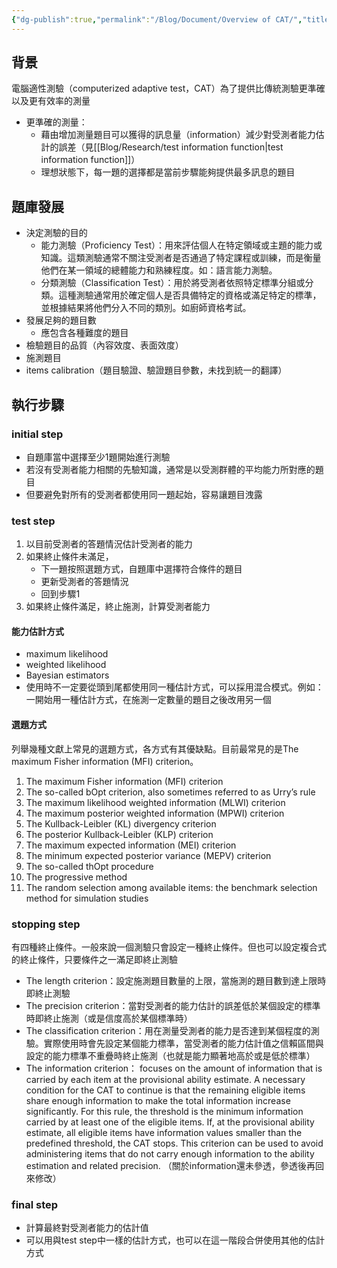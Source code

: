 ```yaml
---
{"dg-publish":true,"permalink":"/Blog/Document/Overview of CAT/","title":"電腦適性測驗概述","tags":["blog","CAT","adaptive_testing"],"created":"2023-08-17T00:00:00.000Z","updated":"2024-03-19T22:52"}
---
```



## 背景

電腦適性測驗（computerized adaptive test，CAT）為了提供比傳統測驗更準確以及更有效率的測量

- 更準確的測量：
  - 藉由增加測量題目可以獲得的訊息量（information）減少對受測者能力估計的誤差（見[[Blog/Research/test information function\|test information function]]）
  - 理想狀態下，每一題的選擇都是當前步驟能夠提供最多訊息的題目

## 題庫發展

- 決定測驗的目的
  - 能力測驗（Proficiency Test）：用來評估個人在特定領域或主題的能力或知識。這類測驗通常不關注受測者是否通過了特定課程或訓練，而是衡量他們在某一領域的總體能力和熟練程度。如：語言能力測驗。
  - 分類測驗（Classification Test）：用於將受測者依照特定標準分組或分類。這種測驗通常用於確定個人是否具備特定的資格或滿足特定的標準，並根據結果將他們分入不同的類別。如廚師資格考試。
- 發展足夠的題目數
  - 應包含各種難度的題目
- 檢驗題目的品質（內容效度、表面效度）
- 施測題目
- items calibration（題目驗證、驗證題目參數，未找到統一的翻譯）

## 執行步驟

<style> .container {font-family: sans-serif; text-align: center;} .button-wrapper button {z-index: 1;height: 40px; width: 100px; margin: 10px;padding: 5px;} .excalidraw .App-menu_top .buttonList { display: flex;} .excalidraw-wrapper { height: 800px; margin: 50px; position: relative;} :root[dir="ltr"] .excalidraw .layer-ui__wrapper .zen-mode-transition.App-menu_bottom--transition-left {transform: none;} </style><script src="https://cdn.jsdelivr.net/npm/react@17/umd/react.production.min.js"></script><script src="https://cdn.jsdelivr.net/npm/react-dom@17/umd/react-dom.production.min.js"></script><script type="text/javascript" src="https://cdn.jsdelivr.net/npm/@excalidraw/excalidraw@0/dist/excalidraw.production.min.js"></script><div id="CAT_process_stepsexcalidraw.md1"></div><script>(function(){const InitialData={"type":"excalidraw","version":2,"source":"https://github.com/zsviczian/obsidian-excalidraw-plugin/releases/tag/1.9.16","elements":[{"type":"rectangle","version":258,"versionNonce":936577672,"isDeleted":false,"id":"3DBSIjFqTssj68WNX_hhS","fillStyle":"hachure","strokeWidth":1,"strokeStyle":"solid","roughness":1,"opacity":100,"angle":0,"x":-510.01953125,"y":-35.296875,"strokeColor":"#1e1e1e","backgroundColor":"transparent","width":174,"height":87,"seed":2011189640,"groupIds":[],"frameId":null,"roundness":null,"boundElements":[{"type":"text","id":"XgbKWAjn"},{"id":"fOtLwpNuxM8fnyFRIJ-Hh","type":"arrow"}],"updated":1692254299132,"link":null,"locked":false},{"type":"text","version":325,"versionNonce":126857096,"isDeleted":false,"id":"XgbKWAjn","fillStyle":"hachure","strokeWidth":1,"strokeStyle":"solid","roughness":1,"opacity":100,"angle":0,"x":-493.01953125,"y":-16.796875,"strokeColor":"#1e1e1e","backgroundColor":"transparent","width":140,"height":50,"seed":170023928,"groupIds":[],"frameId":null,"roundness":null,"boundElements":[],"updated":1692254302839,"link":null,"locked":false,"fontSize":20,"fontFamily":1,"text":"選擇初始題目\n或題組開始測驗","rawText":"選擇初始題目\n或題組開始測驗","textAlign":"center","verticalAlign":"middle","containerId":"3DBSIjFqTssj68WNX_hhS","originalText":"選擇初始題目\n或題組開始測驗","lineHeight":1.25,"baseline":43},{"type":"rectangle","version":163,"versionNonce":97161464,"isDeleted":false,"id":"8xFr5rTGZkjlWS1QvgRyn","fillStyle":"hachure","strokeWidth":1,"strokeStyle":"solid","roughness":1,"opacity":100,"angle":0,"x":-223.55078125,"y":-34.88671875,"strokeColor":"#1e1e1e","backgroundColor":"transparent","width":174,"height":87,"seed":904113144,"groupIds":[],"frameId":null,"roundness":{"type":3},"boundElements":[{"type":"text","id":"nexiAgp9"},{"id":"fOtLwpNuxM8fnyFRIJ-Hh","type":"arrow"},{"id":"uPqmgC-xjBv80Z2VEEDGt","type":"arrow"},{"id":"17O3dJGb_rGfACTs6L6ok","type":"arrow"}],"updated":1692254231531,"link":null,"locked":false},{"type":"text","version":252,"versionNonce":1222724744,"isDeleted":false,"id":"nexiAgp9","fillStyle":"hachure","strokeWidth":1,"strokeStyle":"solid","roughness":1,"opacity":100,"angle":0,"x":-186.55078125,"y":-16.38671875,"strokeColor":"#1e1e1e","backgroundColor":"transparent","width":100,"height":50,"seed":1031499000,"groupIds":[],"frameId":null,"roundness":null,"boundElements":[],"updated":1692254118757,"link":null,"locked":false,"fontSize":20,"fontFamily":1,"text":"中途估計\n受測者能力","rawText":"中途估計\n受測者能力","textAlign":"center","verticalAlign":"middle","containerId":"8xFr5rTGZkjlWS1QvgRyn","originalText":"中途估計\n受測者能力","lineHeight":1.25,"baseline":43},{"type":"rectangle","version":295,"versionNonce":38227960,"isDeleted":false,"id":"UX0IbEqCEstbinR1EgWyq","fillStyle":"hachure","strokeWidth":1,"strokeStyle":"solid","roughness":1,"opacity":100,"angle":0,"x":-223.140625,"y":92.232421875,"strokeColor":"#1e1e1e","backgroundColor":"transparent","width":174,"height":87,"seed":956273032,"groupIds":[],"frameId":null,"roundness":{"type":3},"boundElements":[{"type":"text","id":"3ZPr4MsA"},{"id":"hzipr9q5ufaswa95qBgJA","type":"arrow"},{"id":"17O3dJGb_rGfACTs6L6ok","type":"arrow"}],"updated":1692254231531,"link":null,"locked":false},{"type":"text","version":416,"versionNonce":354910712,"isDeleted":false,"id":"3ZPr4MsA","fillStyle":"hachure","strokeWidth":1,"strokeStyle":"solid","roughness":1,"opacity":100,"angle":0,"x":-216.140625,"y":110.732421875,"strokeColor":"#1e1e1e","backgroundColor":"transparent","width":160,"height":50,"seed":1025777800,"groupIds":[],"frameId":null,"roundness":null,"boundElements":[],"updated":1692254054745,"link":null,"locked":false,"fontSize":20,"fontFamily":1,"text":"更新受測者的反應\n模式","rawText":"更新受測者的反應模式","textAlign":"center","verticalAlign":"middle","containerId":"UX0IbEqCEstbinR1EgWyq","originalText":"更新受測者的反應模式","lineHeight":1.25,"baseline":43},{"type":"rectangle","version":288,"versionNonce":541727480,"isDeleted":false,"id":"QIfRHqwYgnzFfMg0M5xBf","fillStyle":"hachure","strokeWidth":1,"strokeStyle":"solid","roughness":1,"opacity":100,"angle":0,"x":-223.140625,"y":219.3515625,"strokeColor":"#1e1e1e","backgroundColor":"transparent","width":174,"height":87,"seed":1524307960,"groupIds":[],"frameId":null,"roundness":{"type":3},"boundElements":[{"type":"text","id":"Iea3YzwP"},{"id":"VkZuWPTHWt7alpADH73zR","type":"arrow"},{"id":"hzipr9q5ufaswa95qBgJA","type":"arrow"}],"updated":1692254227920,"link":null,"locked":false},{"type":"text","version":451,"versionNonce":783180024,"isDeleted":false,"id":"Iea3YzwP","fillStyle":"hachure","strokeWidth":1,"strokeStyle":"solid","roughness":1,"opacity":100,"angle":0,"x":-186.140625,"y":237.8515625,"strokeColor":"#1e1e1e","backgroundColor":"transparent","width":100,"height":50,"seed":681924856,"groupIds":[],"frameId":null,"roundness":null,"boundElements":[],"updated":1692254049212,"link":null,"locked":false,"fontSize":20,"fontFamily":1,"text":"選擇下一題\n施測題目","rawText":"選擇下一題\n施測題目","textAlign":"center","verticalAlign":"middle","containerId":"QIfRHqwYgnzFfMg0M5xBf","originalText":"選擇下一題\n施測題目","lineHeight":1.25,"baseline":43},{"type":"rectangle","version":351,"versionNonce":825150600,"isDeleted":false,"id":"CPVMy6Fa30wjj8moGnC6D","fillStyle":"hachure","strokeWidth":1,"strokeStyle":"solid","roughness":1,"opacity":100,"angle":0,"x":338.6640625,"y":219.3515625,"strokeColor":"#1e1e1e","backgroundColor":"transparent","width":174,"height":87,"seed":994394872,"groupIds":[],"frameId":null,"roundness":null,"boundElements":[{"type":"text","id":"HNTwAmXH"},{"id":"z4E_JoYU2zDTEqWneFgm8","type":"arrow"}],"updated":1692254215558,"link":null,"locked":false},{"type":"text","version":561,"versionNonce":1573091832,"isDeleted":false,"id":"HNTwAmXH","fillStyle":"hachure","strokeWidth":1,"strokeStyle":"solid","roughness":1,"opacity":100,"angle":0,"x":375.6640625,"y":237.8515625,"strokeColor":"#1e1e1e","backgroundColor":"transparent","width":100,"height":50,"seed":1888625656,"groupIds":[],"frameId":null,"roundness":null,"boundElements":[],"updated":1692254106883,"link":null,"locked":false,"fontSize":20,"fontFamily":1,"text":"最終受測者\n能力估計","rawText":"最終受測者\n能力估計","textAlign":"center","verticalAlign":"middle","containerId":"CPVMy6Fa30wjj8moGnC6D","originalText":"最終受測者\n能力估計","lineHeight":1.25,"baseline":43},{"type":"diamond","version":222,"versionNonce":993272312,"isDeleted":false,"id":"5NjqqckoWG9rKvPBKqPJ-","fillStyle":"hachure","strokeWidth":1,"strokeStyle":"solid","roughness":1,"opacity":100,"angle":0,"x":49.26171875,"y":63.880859375,"strokeColor":"#1e1e1e","backgroundColor":"transparent","width":206,"height":143,"seed":1750665720,"groupIds":[],"frameId":null,"roundness":null,"boundElements":[{"type":"text","id":"iRaLLbi0"},{"id":"uPqmgC-xjBv80Z2VEEDGt","type":"arrow"},{"id":"VkZuWPTHWt7alpADH73zR","type":"arrow"},{"id":"4uhgDGLkV77JLjkF9pwER","type":"arrow"}],"updated":1692254203780,"link":null,"locked":false},{"type":"text","version":151,"versionNonce":1186674168,"isDeleted":false,"id":"iRaLLbi0","fillStyle":"hachure","strokeWidth":1,"strokeStyle":"solid","roughness":1,"opacity":100,"angle":0,"x":112.26171875,"y":110.630859375,"strokeColor":"#1e1e1e","backgroundColor":"transparent","width":80,"height":50,"seed":2120366840,"groupIds":[],"frameId":null,"roundness":null,"boundElements":[],"updated":1692254160490,"link":null,"locked":false,"fontSize":20,"fontFamily":1,"text":"滿足終止\n條件？","rawText":"滿足終止條件？","textAlign":"center","verticalAlign":"middle","containerId":"5NjqqckoWG9rKvPBKqPJ-","originalText":"滿足終止條件？","lineHeight":1.25,"baseline":43},{"type":"rectangle","version":478,"versionNonce":602914184,"isDeleted":false,"id":"zUQpZv7QicC47F9HH7rNg","fillStyle":"hachure","strokeWidth":1,"strokeStyle":"solid","roughness":1,"opacity":100,"angle":0,"x":338.25390625,"y":-34.88671875,"strokeColor":"#1e1e1e","backgroundColor":"transparent","width":174,"height":87,"seed":731753352,"groupIds":[],"frameId":null,"roundness":{"type":3},"boundElements":[{"type":"text","id":"eUEf7RdE"},{"id":"4uhgDGLkV77JLjkF9pwER","type":"arrow"},{"id":"z4E_JoYU2zDTEqWneFgm8","type":"arrow"}],"updated":1692254215558,"link":null,"locked":false},{"type":"text","version":661,"versionNonce":2132179848,"isDeleted":false,"id":"eUEf7RdE","fillStyle":"hachure","strokeWidth":1,"strokeStyle":"solid","roughness":1,"opacity":100,"angle":0,"x":385.25390625,"y":-3.88671875,"strokeColor":"#1e1e1e","backgroundColor":"transparent","width":80,"height":25,"seed":686750344,"groupIds":[],"frameId":null,"roundness":null,"boundElements":[],"updated":1692254118757,"link":null,"locked":false,"fontSize":20,"fontFamily":1,"text":"結束測驗","rawText":"結束測驗","textAlign":"center","verticalAlign":"middle","containerId":"zUQpZv7QicC47F9HH7rNg","originalText":"結束測驗","lineHeight":1.25,"baseline":18},{"type":"arrow","version":99,"versionNonce":875264184,"isDeleted":false,"id":"fOtLwpNuxM8fnyFRIJ-Hh","fillStyle":"hachure","strokeWidth":1,"strokeStyle":"solid","roughness":1,"opacity":100,"angle":0,"x":-328.2265625,"y":5.916116361249626,"strokeColor":"#1e1e1e","backgroundColor":"transparent","width":94.98437499999994,"height":0.8182953565270941,"seed":390923000,"groupIds":[],"frameId":null,"roundness":null,"boundElements":[],"updated":1692591706386,"link":null,"locked":false,"startBinding":{"elementId":"3DBSIjFqTssj68WNX_hhS","gap":7.79296875,"focus":-0.033228894294437476},"endBinding":{"elementId":"8xFr5rTGZkjlWS1QvgRyn","gap":9.69140625,"focus":0.09827141158493356},"lastCommittedPoint":null,"startArrowhead":null,"endArrowhead":"arrow","points":[[0,0],[94.98437499999994,-0.8182953565270941]]},{"type":"arrow","version":463,"versionNonce":1954011336,"isDeleted":false,"id":"uPqmgC-xjBv80Z2VEEDGt","fillStyle":"hachure","strokeWidth":1,"strokeStyle":"solid","roughness":1,"opacity":100,"angle":0,"x":-34.26953125,"y":-0.9369717006545422,"strokeColor":"#1e1e1e","backgroundColor":"transparent","width":183.2762507488261,"height":61.7762195637623,"seed":2074366856,"groupIds":[],"frameId":null,"roundness":null,"boundElements":[],"updated":1692591706408,"link":null,"locked":false,"startBinding":{"elementId":"8xFr5rTGZkjlWS1QvgRyn","gap":15.28125,"focus":-0.18961166172656496},"endBinding":{"elementId":"5NjqqckoWG9rKvPBKqPJ-","gap":5.981838598120589,"focus":0.0036633324406616353},"lastCommittedPoint":null,"startArrowhead":null,"endArrowhead":"arrow","points":[[0,0],[180.34375,-1.9770907993454578],[183.2762507488261,59.799128764416835]]},{"type":"arrow","version":195,"versionNonce":304412600,"isDeleted":false,"id":"VkZuWPTHWt7alpADH73zR","fillStyle":"hachure","strokeWidth":1,"strokeStyle":"solid","roughness":1,"opacity":100,"angle":0,"x":156.2938046180277,"y":215.68694751414407,"strokeColor":"#1e1e1e","backgroundColor":"transparent","width":193.1953125,"height":56.996646235855934,"seed":1929462776,"groupIds":[],"frameId":null,"roundness":null,"boundElements":[{"type":"text","id":"3LbOfWmB"}],"updated":1692591706408,"link":null,"locked":false,"startBinding":{"elementId":"5NjqqckoWG9rKvPBKqPJ-","gap":9.685293220213964,"focus":-0.008967390340740322},"endBinding":{"elementId":"QIfRHqwYgnzFfMg0M5xBf","gap":14.4453125,"focus":0.08682529012151195},"lastCommittedPoint":null,"startArrowhead":null,"endArrowhead":"arrow","points":[[0,0],[2.206195381972293,56.996646235855934],[-190.9891171180277,53.125552485855934]]},{"type":"text","version":5,"versionNonce":855217288,"isDeleted":false,"id":"3LbOfWmB","fillStyle":"hachure","strokeWidth":1,"strokeStyle":"solid","roughness":1,"opacity":100,"angle":0,"x":148.5,"y":260.18359375,"strokeColor":"#1e1e1e","backgroundColor":"transparent","width":20,"height":25,"seed":1725846776,"groupIds":[],"frameId":null,"roundness":null,"boundElements":[],"updated":1692254253068,"link":null,"locked":false,"fontSize":20,"fontFamily":1,"text":"否","rawText":"否","textAlign":"center","verticalAlign":"middle","containerId":"VkZuWPTHWt7alpADH73zR","originalText":"否","lineHeight":1.25,"baseline":18},{"type":"arrow","version":279,"versionNonce":1662861496,"isDeleted":false,"id":"4uhgDGLkV77JLjkF9pwER","fillStyle":"hachure","strokeWidth":1,"strokeStyle":"solid","roughness":1,"opacity":100,"angle":0,"x":263.56569936523584,"y":135.380859375,"strokeColor":"#1e1e1e","backgroundColor":"transparent","width":68.25070688476416,"height":134.169921875,"seed":1971633032,"groupIds":[],"frameId":null,"roundness":null,"boundElements":[{"type":"text","id":"Giqp34Fd"}],"updated":1692591706411,"link":null,"locked":false,"startBinding":{"elementId":"5NjqqckoWG9rKvPBKqPJ-","gap":7.747782840381291,"focus":1.080621171021707},"endBinding":{"elementId":"zUQpZv7QicC47F9HH7rNg","gap":6.4375,"focus":0.09381377056129639},"lastCommittedPoint":null,"startArrowhead":null,"endArrowhead":"arrow","points":[[0,0],[0.8874256347641563,-134.169921875],[68.25070688476416,-132.845703125]]},{"type":"text","version":5,"versionNonce":703008904,"isDeleted":false,"id":"Giqp34Fd","fillStyle":"hachure","strokeWidth":1,"strokeStyle":"solid","roughness":1,"opacity":100,"angle":0,"x":254.453125,"y":-11.2890625,"strokeColor":"#1e1e1e","backgroundColor":"transparent","width":20,"height":25,"seed":233838840,"groupIds":[],"frameId":null,"roundness":null,"boundElements":[],"updated":1692254257846,"link":null,"locked":false,"fontSize":20,"fontFamily":1,"text":"是","rawText":"是","textAlign":"center","verticalAlign":"middle","containerId":"4uhgDGLkV77JLjkF9pwER","originalText":"是","lineHeight":1.25,"baseline":18},{"type":"arrow","version":129,"versionNonce":1612999096,"isDeleted":false,"id":"z4E_JoYU2zDTEqWneFgm8","fillStyle":"hachure","strokeWidth":1,"strokeStyle":"solid","roughness":1,"opacity":100,"angle":0,"x":427.2734375,"y":62.6953125,"strokeColor":"#1e1e1e","backgroundColor":"transparent","width":3.96875,"height":149.27734375,"seed":378155912,"groupIds":[],"frameId":null,"roundness":null,"boundElements":[],"updated":1692591706411,"link":null,"locked":false,"startBinding":{"elementId":"zUQpZv7QicC47F9HH7rNg","gap":10.58203125,"focus":-0.006598306975702165},"endBinding":{"elementId":"CPVMy6Fa30wjj8moGnC6D","gap":7.37890625,"focus":0.07861941197589362},"lastCommittedPoint":null,"startArrowhead":null,"endArrowhead":"arrow","points":[[0,0],[3.96875,149.27734375]]},{"type":"arrow","version":74,"versionNonce":290522552,"isDeleted":false,"id":"hzipr9q5ufaswa95qBgJA","fillStyle":"hachure","strokeWidth":1,"strokeStyle":"solid","roughness":1,"opacity":100,"angle":0,"x":-133.51171875,"y":212.2421875,"strokeColor":"#1e1e1e","backgroundColor":"transparent","width":1.6580934042132753,"height":32.009765625,"seed":28572552,"groupIds":[],"frameId":null,"roundness":null,"boundElements":[],"updated":1692591706402,"link":null,"locked":false,"startBinding":{"elementId":"QIfRHqwYgnzFfMg0M5xBf","gap":7.109375,"focus":0.05882643194522213},"endBinding":{"elementId":"UX0IbEqCEstbinR1EgWyq","gap":1,"focus":0.014949252207708522},"lastCommittedPoint":null,"startArrowhead":null,"endArrowhead":"arrow","points":[[0,0],[-1.6580934042132753,-32.009765625]]},{"type":"arrow","version":60,"versionNonce":1858446280,"isDeleted":false,"id":"17O3dJGb_rGfACTs6L6ok","fillStyle":"hachure","strokeWidth":1,"strokeStyle":"solid","roughness":1,"opacity":100,"angle":0,"x":-137.1328125,"y":85.92578125,"strokeColor":"#1e1e1e","backgroundColor":"transparent","width":0.828125,"height":32.56640625,"seed":260824968,"groupIds":[],"frameId":null,"roundness":null,"boundElements":[],"updated":1692591706397,"link":null,"locked":false,"startBinding":{"elementId":"UX0IbEqCEstbinR1EgWyq","gap":6.306640625,"focus":0.0031137004265248632},"endBinding":{"elementId":"8xFr5rTGZkjlWS1QvgRyn","gap":1.24609375,"focus":0.028919617191211923},"lastCommittedPoint":null,"startArrowhead":null,"endArrowhead":"arrow","points":[[0,0],[-0.828125,-32.56640625]]},{"type":"line","version":125,"versionNonce":971494648,"isDeleted":false,"id":"6jDzi7PCYa2N3XbQkP8Oz","fillStyle":"hachure","strokeWidth":2,"strokeStyle":"solid","roughness":2,"opacity":100,"angle":0,"x":-321.7109375,"y":-73.93972412313639,"strokeColor":"#1971c2","backgroundColor":"transparent","width":209.515625,"height":0.78125,"seed":1236232440,"groupIds":["X6pww9u8jvjy2bQmX-ec1"],"frameId":null,"roundness":null,"boundElements":[],"updated":1692254439132,"link":null,"locked":false,"startBinding":null,"endBinding":null,"lastCommittedPoint":null,"startArrowhead":null,"endArrowhead":null,"points":[[0,0],[-209.515625,0.78125]]},{"type":"text","version":42,"versionNonce":1016397512,"isDeleted":false,"id":"NCTNJjJ3","fillStyle":"hachure","strokeWidth":2,"strokeStyle":"solid","roughness":2,"opacity":100,"angle":0,"x":-491.5625,"y":-110.98659912313639,"strokeColor":"#1971c2","backgroundColor":"transparent","width":133.39987182617188,"height":25,"seed":1590178184,"groupIds":["X6pww9u8jvjy2bQmX-ec1"],"frameId":null,"roundness":null,"boundElements":[],"updated":1692687727476,"link":null,"locked":false,"fontSize":20,"fontFamily":1,"text":"Starting step","rawText":"Starting step","textAlign":"left","verticalAlign":"top","containerId":null,"originalText":"Starting step","lineHeight":1.25,"baseline":18},{"type":"line","version":244,"versionNonce":1628599800,"isDeleted":false,"id":"4SI6K8wst2bz5_iFD5A1v","fillStyle":"hachure","strokeWidth":2,"strokeStyle":"solid","roughness":2,"opacity":100,"angle":0,"x":-25.842207675576446,"y":-73.52956787313639,"strokeColor":"#1971c2","backgroundColor":"transparent","width":209.515625,"height":0.78125,"seed":1504073720,"groupIds":["3U4ybB5QVHXyWS3g5f9gc"],"frameId":null,"roundness":null,"boundElements":[],"updated":1692254439132,"link":null,"locked":false,"startBinding":null,"endBinding":null,"lastCommittedPoint":null,"startArrowhead":null,"endArrowhead":null,"points":[[0,0],[-209.515625,0.78125]]},{"type":"text","version":174,"versionNonce":1112879544,"isDeleted":false,"id":"RkfqbV2O","fillStyle":"hachure","strokeWidth":2,"strokeStyle":"solid","roughness":2,"opacity":100,"angle":0,"x":-195.69377017557645,"y":-110.98659912313639,"strokeColor":"#1971c2","backgroundColor":"transparent","width":102.139892578125,"height":25,"seed":738760952,"groupIds":["3U4ybB5QVHXyWS3g5f9gc"],"frameId":null,"roundness":null,"boundElements":[],"updated":1692687727476,"link":null,"locked":false,"fontSize":20,"fontFamily":1,"text":"Test step","rawText":"Test step","textAlign":"left","verticalAlign":"top","containerId":null,"originalText":"Test step","lineHeight":1.25,"baseline":18},{"type":"line","version":247,"versionNonce":1816196856,"isDeleted":false,"id":"TrMRXvSUdmKAckm-1khEM","fillStyle":"hachure","strokeWidth":2,"strokeStyle":"solid","roughness":2,"opacity":100,"angle":0,"x":240.01398051136448,"y":-73.52956787313639,"strokeColor":"#1971c2","backgroundColor":"transparent","width":209.515625,"height":0.78125,"seed":1040366472,"groupIds":["hE5qoJyIEkXE_TC34eO5v"],"frameId":null,"roundness":null,"boundElements":[],"updated":1692254439132,"link":null,"locked":false,"startBinding":null,"endBinding":null,"lastCommittedPoint":null,"startArrowhead":null,"endArrowhead":null,"points":[[0,0],[-209.515625,0.78125]]},{"type":"text","version":178,"versionNonce":505013704,"isDeleted":false,"id":"qpyf4Qi1","fillStyle":"hachure","strokeWidth":2,"strokeStyle":"solid","roughness":2,"opacity":100,"angle":0,"x":70.16241801136448,"y":-110.98659912313639,"strokeColor":"#1971c2","backgroundColor":"transparent","width":130.95985412597656,"height":25,"seed":1278347912,"groupIds":["hE5qoJyIEkXE_TC34eO5v"],"frameId":null,"roundness":null,"boundElements":[],"updated":1692687727476,"link":null,"locked":false,"fontSize":20,"fontFamily":1,"text":"Stopping step","rawText":"Stopping step","textAlign":"left","verticalAlign":"top","containerId":null,"originalText":"Stopping step","lineHeight":1.25,"baseline":18},{"type":"line","version":248,"versionNonce":1878480888,"isDeleted":false,"id":"sSB4ZBLYFkukAlgKGnRLZ","fillStyle":"hachure","strokeWidth":2,"strokeStyle":"solid","roughness":2,"opacity":100,"angle":0,"x":529.1936680113645,"y":-73.52956787313639,"strokeColor":"#1971c2","backgroundColor":"transparent","width":209.515625,"height":0.78125,"seed":964586888,"groupIds":["Lzkjw22p-rCgdXKkQ9Wbc"],"frameId":null,"roundness":null,"boundElements":[],"updated":1692254439132,"link":null,"locked":false,"startBinding":null,"endBinding":null,"lastCommittedPoint":null,"startArrowhead":null,"endArrowhead":null,"points":[[0,0],[-209.515625,0.78125]]},{"type":"text","version":177,"versionNonce":1429617336,"isDeleted":false,"id":"bmiKkEKU","fillStyle":"hachure","strokeWidth":2,"strokeStyle":"solid","roughness":2,"opacity":100,"angle":0,"x":359.3421055113645,"y":-110.98659912313639,"strokeColor":"#1971c2","backgroundColor":"transparent","width":96.75991821289062,"height":25,"seed":23559304,"groupIds":["Lzkjw22p-rCgdXKkQ9Wbc"],"frameId":null,"roundness":null,"boundElements":[],"updated":1692687727476,"link":null,"locked":false,"fontSize":20,"fontFamily":1,"text":"Final step","rawText":"Final step","textAlign":"left","verticalAlign":"top","containerId":null,"originalText":"Final step","lineHeight":1.25,"baseline":18}],"appState":{"theme":"light","viewBackgroundColor":"#ffffff","currentItemStrokeColor":"#1971c2","currentItemBackgroundColor":"transparent","currentItemFillStyle":"hachure","currentItemStrokeWidth":2,"currentItemStrokeStyle":"solid","currentItemRoughness":2,"currentItemOpacity":100,"currentItemFontFamily":1,"currentItemFontSize":20,"currentItemTextAlign":"left","currentItemStartArrowhead":null,"currentItemEndArrowhead":"arrow","scrollX":566.051783913164,"scrollY":222.01448800853788,"zoom":{"value":1.6500000000000001},"currentItemRoundness":"sharp","gridSize":null,"currentStrokeOptions":null,"previousGridSize":null,"frameRendering":{"enabled":true,"clip":true,"name":true,"outline":true}},"files":{}};InitialData.scrollToContent=true;App=()=>{const e=React.useRef(null),t=React.useRef(null),[n,i]=React.useState({width:void 0,height:void 0});return React.useEffect(()=>{i({width:t.current.getBoundingClientRect().width,height:t.current.getBoundingClientRect().height});const e=()=>{i({width:t.current.getBoundingClientRect().width,height:t.current.getBoundingClientRect().height})};return window.addEventListener("resize",e),()=>window.removeEventListener("resize",e)},[t]),React.createElement(React.Fragment,null,React.createElement("div",{className:"excalidraw-wrapper",ref:t},React.createElement(ExcalidrawLib.Excalidraw,{ref:e,width:n.width,height:n.height,initialData:InitialData,viewModeEnabled:!0,zenModeEnabled:!0,gridModeEnabled:!1})))},excalidrawWrapper=document.getElementById("CAT_process_stepsexcalidraw.md1");ReactDOM.render(React.createElement(App),excalidrawWrapper);})();</script>

### initial step

- 自題庫當中選擇至少1題開始進行測驗
- 若沒有受測者能力相關的先驗知識，通常是以受測群體的平均能力所對應的題目
- 但要避免對所有的受測者都使用同一題起始，容易讓題目洩露

### test step

1. 以目前受測者的答題情況估計受測者的能力
2. 如果終止條件未滿足，
   - 下一題按照選題方式，自題庫中選擇符合條件的題目
   - 更新受測者的答題情況
   - 回到步驟1
3. 如果終止條件滿足，終止施測，計算受測者能力

#### 能力估計方式

- maximum likelihood
- weighted likelihood
- Bayesian estimators
- 使用時不一定要從頭到尾都使用同一種估計方式，可以採用混合模式。例如：一開始用一種估計方式，在施測一定數量的題目之後改用另一個

#### 選題方式

列舉幾種文獻上常見的選題方式，各方式有其優缺點。目前最常見的是The maximum Fisher information (MFI) criterion。

1. The maximum Fisher information (MFI) criterion
2. The so-called bOpt criterion, also sometimes referred to as Urry’s rule
3. The maximum likelihood weighted information (MLWI) criterion
4. The maximum posterior weighted information (MPWI) criterion
5. The Kullback-Leibler (KL) divergency criterion
6. The posterior Kullback-Leibler (KLP) criterion
7. The maximum expected information (MEI) criterion
8. The minimum expected posterior variance (MEPV) criterion
9. The so-called thOpt procedure
10. The progressive method
11. The random selection among available items: the benchmark selection method for simulation studies

### stopping step

有四種終止條件。一般來說一個測驗只會設定一種終止條件。但也可以設定複合式的終止條件，只要條件之一滿足即終止測驗

- The length criterion：設定施測題目數量的上限，當施測的題目數到達上限時即終止測驗
- The precision criterion：當對受測者的能力估計的誤差低於某個設定的標準時即終止施測（或是信度高於某個標準時）
- The classification criterion：用在測量受測者的能力是否達到某個程度的測驗。實際使用時會先設定某個能力標準，當受測者的能力估計值之信賴區間與設定的能力標準不重疊時終止施測（也就是能力顯著地高於或是低於標準）
- The information criterion： focuses on the amount of information that is carried by each item at the provisional ability estimate. A necessary condition for the CAT to continue is that the remaining eligible items share enough information to make the total information increase significantly. For this rule, the threshold is the minimum information carried by at least one of the eligible items. If, at the provisional ability estimate, all eligible items have information values smaller than the predefined threshold, the CAT stops. This criterion can be used to avoid administering items that do not carry enough information to the ability estimation and related precision. （關於information還未參透，參透後再回來修改）

### final step

- 計算最終對受測者能力的估計值
- 可以用與test step中一樣的估計方式，也可以在這一階段合併使用其他的估計方式

 

